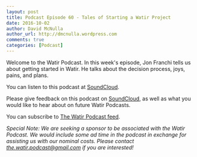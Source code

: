 ```yaml
---
layout: post
title: Podcast Episode 60 - Tales of Starting a Watir Project
date: 2016-10-02
author: David McNulla
author_url: http://dmcnulla.wordpress.com
comments: true
categories: [Podcast]
---
```


Welcome to the Watir Podcast. In this week's episode, Jon Franchi tells us about getting started in Watir. He talks about the decision process, joys, pains, and plans.

You can listen to this podcast at [SoundCloud](https://soundcloud.com/the-watir-podcast/episode60-jon-franchi).

<!--more-->
Please give feedback on this podcast on [SoundCloud](https://soundcloud.com/the-watir-podcast/episode60-jon-franchi), as well as what you would like to hear about on future Watir Podcasts.

You can subscribe to [The Watir Podcast feed](http://feeds.soundcloud.com/users/soundcloud:users:248873479/sounds.rss).

*Special Note: We are seeking a sponsor to be associated with the Watir Podcast. We would include some ad time in the podcast in exchange for assisting us with our nominal costs. Please contact the.watir.podcast@gmail.com if you are interested!*
